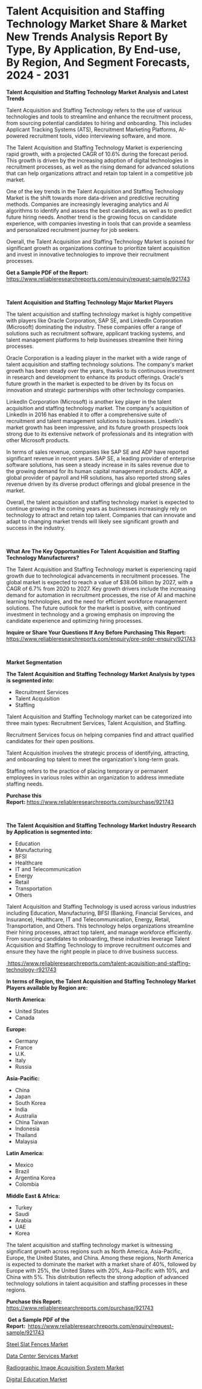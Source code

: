 <p><h1>Talent Acquisition and Staffing Technology Market Share & Market New Trends Analysis Report By Type, By Application, By End-use, By Region, And Segment Forecasts, 2024 - 2031</h1></p><p><strong>Talent Acquisition and Staffing Technology Market Analysis and Latest Trends</strong></p>
<p><p>Talent Acquisition and Staffing Technology refers to the use of various technologies and tools to streamline and enhance the recruitment process, from sourcing potential candidates to hiring and onboarding. This includes Applicant Tracking Systems (ATS), Recruitment Marketing Platforms, AI-powered recruitment tools, video interviewing software, and more.</p><p>The Talent Acquisition and Staffing Technology Market is experiencing rapid growth, with a projected CAGR of 10.6% during the forecast period. This growth is driven by the increasing adoption of digital technologies in recruitment processes, as well as the rising demand for advanced solutions that can help organizations attract and retain top talent in a competitive job market.</p><p>One of the key trends in the Talent Acquisition and Staffing Technology Market is the shift towards more data-driven and predictive recruiting methods. Companies are increasingly leveraging analytics and AI algorithms to identify and assess the best candidates, as well as to predict future hiring needs. Another trend is the growing focus on candidate experience, with companies investing in tools that can provide a seamless and personalized recruitment journey for job seekers.</p><p>Overall, the Talent Acquisition and Staffing Technology Market is poised for significant growth as organizations continue to prioritize talent acquisition and invest in innovative technologies to improve their recruitment processes.</p></p>
<p><strong>Get a Sample PDF of the Report:&nbsp;</strong> <a href="https://www.reliableresearchreports.com/enquiry/request-sample/921743">https://www.reliableresearchreports.com/enquiry/request-sample/921743</a></p>
<p>&nbsp;</p>
<p><strong>Talent Acquisition and Staffing Technology Major Market Players</strong></p>
<p><p>The talent acquisition and staffing technology market is highly competitive with players like Oracle Corporation, SAP SE, and LinkedIn Corporation (Microsoft) dominating the industry. These companies offer a range of solutions such as recruitment software, applicant tracking systems, and talent management platforms to help businesses streamline their hiring processes.</p><p>Oracle Corporation is a leading player in the market with a wide range of talent acquisition and staffing technology solutions. The company's market growth has been steady over the years, thanks to its continuous investment in research and development to enhance its product offerings. Oracle's future growth in the market is expected to be driven by its focus on innovation and strategic partnerships with other technology companies.</p><p>LinkedIn Corporation (Microsoft) is another key player in the talent acquisition and staffing technology market. The company's acquisition of LinkedIn in 2016 has enabled it to offer a comprehensive suite of recruitment and talent management solutions to businesses. LinkedIn's market growth has been impressive, and its future growth prospects look strong due to its extensive network of professionals and its integration with other Microsoft products.</p><p>In terms of sales revenue, companies like SAP SE and ADP have reported significant revenue in recent years. SAP SE, a leading provider of enterprise software solutions, has seen a steady increase in its sales revenue due to the growing demand for its human capital management products. ADP, a global provider of payroll and HR solutions, has also reported strong sales revenue driven by its diverse product offerings and global presence in the market.</p><p>Overall, the talent acquisition and staffing technology market is expected to continue growing in the coming years as businesses increasingly rely on technology to attract and retain top talent. Companies that can innovate and adapt to changing market trends will likely see significant growth and success in the industry.</p></p>
<p>&nbsp;</p>
<p><strong>What Are The Key Opportunities For Talent Acquisition and Staffing Technology Manufacturers?</strong></p>
<p><p>The Talent Acquisition and Staffing Technology market is experiencing rapid growth due to technological advancements in recruitment processes. The global market is expected to reach a value of $38.06 billion by 2027, with a CAGR of 6.7% from 2020 to 2027. Key growth drivers include the increasing demand for automation in recruitment processes, the rise of AI and machine learning technologies, and the need for efficient workforce management solutions. The future outlook for the market is positive, with continued investment in technology and a growing emphasis on improving the candidate experience and optimizing hiring processes.</p></p>
<p><strong>Inquire or Share Your Questions If Any Before Purchasing This Report:</strong> <a href="https://www.reliableresearchreports.com/enquiry/pre-order-enquiry/921743">https://www.reliableresearchreports.com/enquiry/pre-order-enquiry/921743</a></p>
<p>&nbsp;</p>
<p><strong>Market Segmentation</strong></p>
<p><strong>The Talent Acquisition and Staffing Technology Market Analysis by types is segmented into:</strong></p>
<p><ul><li>Recruitment Services</li><li>Talent Acquisition</li><li>Staffing</li></ul></p>
<p><p>Talent Acquisition and Staffing Technology market can be categorized into three main types: Recruitment Services, Talent Acquisition, and Staffing. </p><p>Recruitment Services focus on helping companies find and attract qualified candidates for their open positions. </p><p>Talent Acquisition involves the strategic process of identifying, attracting, and onboarding top talent to meet the organization's long-term goals.</p><p>Staffing refers to the practice of placing temporary or permanent employees in various roles within an organization to address immediate staffing needs.</p></p>
<p><strong>Purchase this Report:&nbsp;</strong><a href="https://www.reliableresearchreports.com/purchase/921743">https://www.reliableresearchreports.com/purchase/921743</a></p>
<p>&nbsp;</p>
<p><strong>The Talent Acquisition and Staffing Technology Market Industry Research by Application is segmented into:</strong></p>
<p><ul><li>Education</li><li>Manufacturing</li><li>BFSI</li><li>Healthcare</li><li>IT and Telecommunication</li><li>Energy</li><li>Retail</li><li>Transportation</li><li>Others</li></ul></p>
<p><p>Talent Acquisition and Staffing Technology is used across various industries including Education, Manufacturing, BFSI (Banking, Financial Services, and Insurance), Healthcare, IT and Telecommunication, Energy, Retail, Transportation, and Others. This technology helps organizations streamline their hiring processes, attract top talent, and manage workforce efficiently. From sourcing candidates to onboarding, these industries leverage Talent Acquisition and Staffing Technology to improve recruitment outcomes and ensure they have the right people in place to drive business success.</p></p>
<p><a href="https://www.reliableresearchreports.com/talent-acquisition-and-staffing-technology-r921743">&nbsp;https://www.reliableresearchreports.com/talent-acquisition-and-staffing-technology-r921743</a></p>
<p><strong>In terms of Region, the Talent Acquisition and Staffing Technology Market Players available by Region are:</strong></p>
<p>
    <p> <strong> North America: </strong>
        <ul>
            <li>United States</li>
            <li>Canada</li>
        </ul>
        </p> 
    <p> <strong> Europe: </strong>
        <ul>
            <li>Germany</li>
            <li>France</li>
            <li>U.K.</li>
            <li>Italy</li>
            <li>Russia</li>
        </ul>
        </p> 
    <p> <strong> Asia-Pacific: </strong>
        <ul>
            <li>China</li>
            <li>Japan</li>
            <li>South Korea</li>
            <li>India</li>
            <li>Australia</li>
            <li>China Taiwan</li>
            <li>Indonesia</li>
            <li>Thailand</li>
            <li>Malaysia</li>
        </ul>
        </p> 
    <p> <strong> Latin America: </strong>
        <ul>
            <li>Mexico</li>
            <li>Brazil</li>
            <li>Argentina Korea</li>
            <li>Colombia</li>
        </ul>
        </p> 
    <p> <strong> Middle East & Africa: </strong>
        <ul>
            <li>Turkey</li>
            <li>Saudi</li>
            <li>Arabia</li>
            <li>UAE</li>
            <li>Korea</li>
        </ul>
    </p>
    </p>
<p><p>The talent acquisition and staffing technology market is witnessing significant growth across regions such as North America, Asia-Pacific, Europe, the United States, and China. Among these regions, North America is expected to dominate the market with a market share of 40%, followed by Europe with 25%, the United States with 20%, Asia-Pacific with 10%, and China with 5%. This distribution reflects the strong adoption of advanced technology solutions in talent acquisition and staffing processes in these regions.</p></p>
<p><strong>Purchase this Report: </strong><a href="https://www.reliableresearchreports.com/purchase/921743">https://www.reliableresearchreports.com/purchase/921743</a></p>
<p>&nbsp;<strong>Get a Sample PDF of the Report:&nbsp;&nbsp;</strong><a href="https://www.reliableresearchreports.com/enquiry/request-sample/921743">https://www.reliableresearchreports.com/enquiry/request-sample/921743</a></p>
<p><strong></strong></p>
<p><p><a href="https://www.linkedin.com/pulse/steel-slat-fences-market-competitive-analysis-trends-forecast-deumc">Steel Slat Fences Market</a></p><p><a href="https://github.com/moyahfrancoestellec51j635wcx/Market-Research-Report-List-2/blob/main/data-center-services-market.md">Data Center Services Market</a></p><p><a href="https://www.linkedin.com/pulse/radiographic-image-acquisition-system-market-research-report-oblef">Radiographic Image Acquisition System Market</a></p><p><a href="https://github.com/JuliaFadel1922/Market-Research-Report-List-1/blob/main/digital-education-market.md">Digital Education Market</a></p></p>
